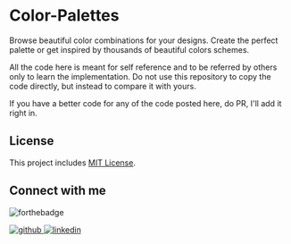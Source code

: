 # Color-Palettes

Browse beautiful color combinations for your designs. Create the perfect palette or get inspired by thousands of beautiful colors schemes. 

All the code here is meant for self reference and to be referred by others only to learn the implementation. Do not use this repository to copy the code directly, but instead to compare it with yours.

If you have a better code for any of the code posted here, do PR, I'll add it right in.

## License

This project includes [MIT License](/LICENSE).

## Connect with me
![forthebadge](https://forthebadge.com/images/badges/built-with-love.svg)

<a href="https://github.com/neha2513" target="_blank">
<img src=https://img.shields.io/badge/github-%2324292e.svg?&style=for-the-badge&logo=github&logoColor=white alt=github style="margin-bottom: 5px;" />
</a>
<a href="https://www.linkedin.com/in/nehach2513/" target="_blank">
<img src=https://img.shields.io/badge/linkedin-%231E77B5.svg?&style=for-the-badge&logo=linkedin&logoColor=white alt=linkedin style="margin-bottom: 5px;" />
</a>
